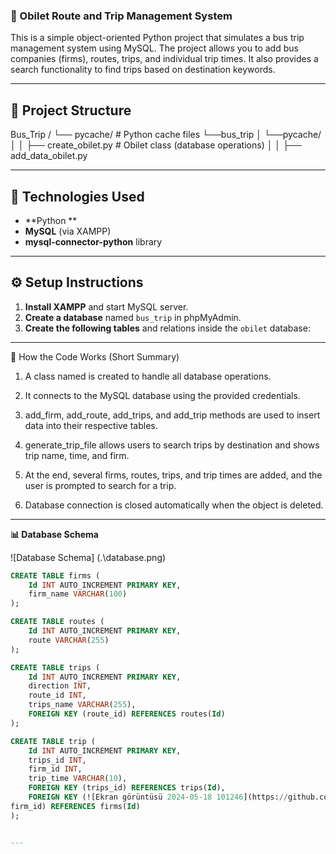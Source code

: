 ###  🚌 Obilet Route and Trip Management System ### 

This is a simple object-oriented Python project that simulates a bus trip management system using MySQL. The project allows you to add bus companies (firms), routes, trips, and individual trip times. It also provides a search functionality to find trips based on destination keywords.

---

## 📁 Project Structure

Bus_Trip / └── pycache/ # Python cache files └──bus_trip │ └──pycache/  │ │ ├── create_obilet.py # Obilet class (database operations) │ │ ├── add_data_obilet.py 

---

## 💾 Technologies Used

- **Python **
- **MySQL** (via XAMPP)
- **mysql-connector-python** library

---

## ⚙️ Setup Instructions

1. **Install XAMPP** and start MySQL server.
2. **Create a database** named `bus_trip` in phpMyAdmin.
3. **Create the following tables** and relations inside the `obilet` database:



---

🧠 How the Code Works (Short Summary)


1. A class named  is created to handle all database operations.

2. It connects to the MySQL database using the provided credentials.

3. add_firm, add_route, add_trips, and add_trip methods are used to insert data into their respective tables.

4. generate_trip_file allows users to search trips by destination and shows trip name, time, and firm.

5. At the end, several firms, routes, trips, and trip times are added, and the user is prompted to search for a trip.

6. Database connection is closed automatically when the object is deleted.

---



**📊 Database Schema**

![Database Schema] (.\database.png)




```sql
CREATE TABLE firms (
    Id INT AUTO_INCREMENT PRIMARY KEY,
    firm_name VARCHAR(100)
);

CREATE TABLE routes (
    Id INT AUTO_INCREMENT PRIMARY KEY,
    route VARCHAR(255)
);

CREATE TABLE trips (
    Id INT AUTO_INCREMENT PRIMARY KEY,
    direction INT,
    route_id INT,
    trips_name VARCHAR(255),
    FOREIGN KEY (route_id) REFERENCES routes(Id)
);

CREATE TABLE trip (
    Id INT AUTO_INCREMENT PRIMARY KEY,
    trips_id INT,
    firm_id INT,
    trip_time VARCHAR(10),
    FOREIGN KEY (trips_id) REFERENCES trips(Id),
    FOREIGN KEY (![Ekran görüntüsü 2024-05-18 101246](https://github.com/user-attachments/assets/83448355-8a10-4f91-8c94-37d012b207d5)
firm_id) REFERENCES firms(Id)
);


---
